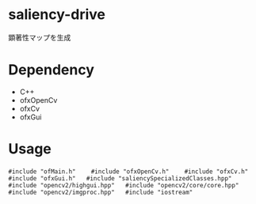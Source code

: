 # saliency-drive
顕著性マップを生成

# Dependency
* C++
* ofxOpenCv
* ofxCv
* ofxGui

# Usage
`
#include "ofMain.h"　　
#include "ofxOpenCv.h"　　
#include "ofxCv.h"  
#include "ofxGui.h"  
#include "saliencySpecializedClasses.hpp"  
#include "opencv2/highgui.hpp"  
#include "opencv2/core/core.hpp"  
#include "opencv2/imgproc.hpp"  
#include "iostream"
`
